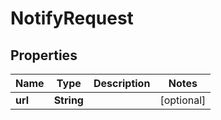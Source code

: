 

# NotifyRequest


## Properties

Name | Type | Description | Notes
------------ | ------------- | ------------- | -------------
**url** | **String** |  |  [optional]



